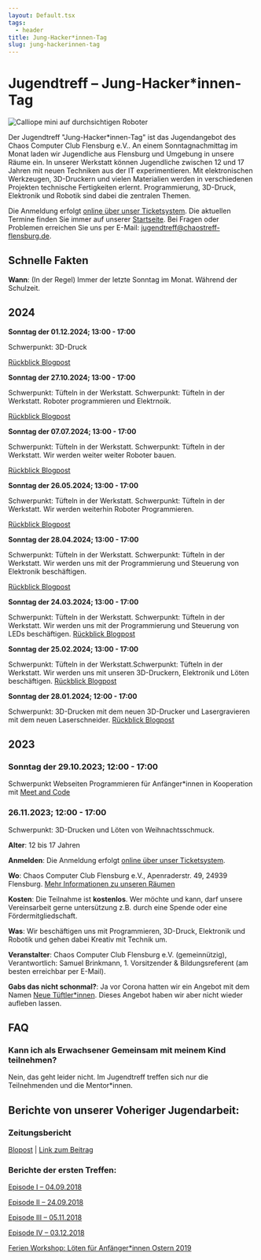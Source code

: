 ```yaml
---
layout: Default.tsx
tags:
  - header
title: Jung-Hacker*innen-Tag
slug: jung-hackerinnen-tag
---
```


# Jugendtreff – Jung-Hacker*innen-Tag


![Calliope mini auf durchsichtigen Roboter](/./media/calliope-mini-auf-roboter.jpg)

Der Jugendtreff "Jung-Hacker*innen-Tag" ist das Jugendangebot des Chaos Computer Club Flensburg e.V.. An einem Sonntagnachmittag im Monat laden wir Jugendliche aus Flensburg und Umgebung in unsere Räume ein.
In unserer Werkstatt können Jugendliche zwischen 12 und 17 Jahren mit neuen Techniken aus der IT experimentieren. Mit elektronischen Werkzeugen, 3D-Druckern und vielen Materialien werden in verschiedenen Projekten technische Fertigkeiten erlernt. Programmierung, 3D-Druck, Elektronik und Robotik sind dabei die zentralen Themen.

Die Anmeldung erfolgt [online über unser Ticketsystem](https://tickets.c3fl.de/c3fl/jht/). Die aktuellen Termine finden Sie immer auf unserer [Startseite](/). Bei Fragen oder Problemen erreichen Sie uns per E-Mail: 
jugendtreff@chaostreff-flensburg.de.

## Schnelle Fakten

**Wann**: (In der Regel) Immer der letzte Sonntag im Monat. Während der Schulzeit.

## 2024


**Sonntag der 01.12.2024; 13:00 - 17:00**

Schwerpunkt: 3D-Druck

 [Rückblick Blogpost](/blog/2024/rueckblick-11-jung-hackerinnen-tag-2024/)


**Sonntag der 27.10.2024; 13:00 - 17:00**

Schwerpunkt: Tüfteln in der Werkstatt. Schwerpunkt: Tüfteln in der Werkstatt. Roboter programmieren und Elektrnoik.

[Rückblick Blogpost](/blog/2024/rueckblick-10-jung-hackerinnen-tag-2024/)

**Sonntag der 07.07.2024; 13:00 - 17:00**

Schwerpunkt: Tüfteln in der Werkstatt. Schwerpunkt: Tüfteln in der Werkstatt. Wir werden weiter weiter Roboter bauen.

[Rückblick Blogpost](/blog/2024/rueckblick-6-jung-hackerinnen-tag-2024/)

**Sonntag der 26.05.2024; 13:00 - 17:00**

Schwerpunkt: Tüfteln in der Werkstatt. Schwerpunkt: Tüfteln in der Werkstatt. Wir werden weiterhin Roboter Programmieren.

[Rückblick Blogpost](/blog/2024/rueckblick-5-jung-hackerinnen-tag-2024/)


**Sonntag der 28.04.2024; 13:00 - 17:00**

Schwerpunkt: Tüfteln in der Werkstatt. Schwerpunkt: Tüfteln in der Werkstatt. Wir werden uns mit der Programmierung und Steuerung von Elektronik beschäftigen.

[Rückblick Blogpost](/blog/2024/rueckblick-4-jung-hackerinnen-tag-2024/)

**Sonntag der 24.03.2024; 13:00 - 17:00**

Schwerpunkt: Tüfteln in der Werkstatt. Schwerpunkt: Tüfteln in der Werkstatt. Wir werden uns mit der Programmierung und Steuerung von LEDs beschäftigen. [Rückblick Blogpost](/blog/2024/rueckblick-3-jung-hackerinnen-tag-2024/)

**Sonntag der 25.02.2024; 13:00 - 17:00**

Schwerpunkt: Tüfteln in der Werkstatt.Schwerpunkt: Tüfteln in der Werkstatt. Wir werden uns mit unseren 3D-Druckern, Elektronik und Löten beschäftigen. [Rückblick Blogpost](/blog/2024/rueckblick-2-jung-hackerinnen-tag-2024/)

**Sonntag der 28.01.2024; 12:00 - 17:00**

Schwerpunkt: 3D-Drucken mit dem neuen 3D-Drucker und Lasergravieren mit dem neuen Laserschneider. [Rückblick Blogpost](/blog/2024/rueckblick-1-jung-hackerinnen-tag-2024/)

## 2023

### Sonntag der 29.10.2023; 12:00 - 17:00
Schwerpunkt Webseiten Programmieren für Anfänger*innen in Kooperation mit [Meet and Code](https://meet-and-code.org/de/de/event-show/10592)

### 26.11.2023; 12:00 - 17:00
Schwerpunkt: 3D-Drucken und Löten von Weihnachtsschmuck.

**Alter**: 12 bis 17 Jahren

**Anmelden**: Die Anmeldung erfolgt [online über unser Ticketsystem](https://tickets.chaostreff-flensburg.de/hoth/jht/).

**Wo**: Chaos Computer Club Flensburg e.V., Apenraderstr. 49, 24939 Flensburg. [Mehr Informationen zu unseren Räumen](/mitmachen/openSpace/)

**Kosten**: Die Teilnahme ist **kostenlos**. Wer möchte und kann, darf unsere Vereinsarbeit gerne untersützung z.B. durch eine Spende oder eine Fördermitgliedschaft.

**Was**: Wir beschäftigen uns mit Programmieren, 3D-Druck, Elektronik und Robotik und gehen dabei Kreativ mit Technik um.

**Veranstalter**: Chaos Computer Club Flensburg e.V. (gemeinnützig), Verantwortlich:
Samuel Brinkmann, 1. Vorsitzender & Bildungsreferent (am besten erreichbar per
E-Mail).

**Gabs das nicht schonmal?**: Ja vor Corona hatten wir ein Angebot mit dem Namen [Neue Tüftler*innen](/jugendtreff-neue-tueftler/jugendtreff-neue-tueftler/). Dieses Angebot haben wir aber nicht wieder aufleben lassen. 

## FAQ

### Kann ich als Erwachsener Gemeinsam mit meinem Kind teilnehmen?
Nein, das geht leider nicht. Im Jugendtreff treffen sich nur die Teilnehmenden und die Mentor*innen. 

## Berichte von unserer Voheriger Jugendarbeit:
### Zeitungsbericht

[Blopost](/blog/2018/bericht-der-flensborg-avis/) |
[Link zum Beitrag](https://www.fla.de/wp/dailys/softwareprogrammoerer-laerer-boern-at-lave-robotter/)

### Berichte der ersten Treffen:

[Episode I – 04.09.2018](/blog/2018/episode-1-des-jugendtreffs-neue-tueftler/)

[Episode II – 24.09.2018](/blog/2018/episode-ii-des-jugendtreffs-neue-tueftler/)

[Episode III – 05.11.2018](/blog/2018/episode-iii-der-neuen-tueftler-vom-05-11-2018/)

[Episode IV – 03.12.2018](/blog/2018/episode-iv-der-neuen-tueftler-vom-03-12-2018/)

[Ferien Workshop: Löten für Anfänger*innen Ostern 2019](https://chaostreff-flensburg.de/2019/ferien-workshop-loeten-fuer-anfaengerinnen/)
